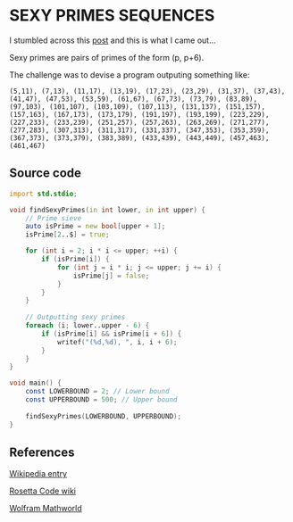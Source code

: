 # SEXY PRIMES SEQUENCES

I stumbled across this [post](https://www.linkedin.com/feed/update/urn:li:activity:7172765957008965632?utm_source=share&utm_medium=member_desktop) and this is what I came out...

Sexy primes are pairs of primes of the form (p, p+6).

The challenge was to devise a program outputing something like:

```text
(5,11), (7,13), (11,17), (13,19), (17,23), (23,29), (31,37), (37,43), (41,47), (47,53), (53,59), (61,67), (67,73), (73,79), (83,89), (97,103), (101,107), (103,109), (107,113), (131,137), (151,157), (157,163), (167,173), (173,179), (191,197), (193,199), (223,229), (227,233), (233,239), (251,257), (257,263), (263,269), (271,277), (277,283), (307,313), (311,317), (331,337), (347,353), (353,359), (367,373), (373,379), (383,389), (433,439), (443,449), (457,463), (461,467)
```

## Source code

```d
import std.stdio;

void findSexyPrimes(in int lower, in int upper) {
    // Prime sieve
    auto isPrime = new bool[upper + 1];
    isPrime[2..$] = true;

    for (int i = 2; i * i <= upper; ++i) {
        if (isPrime[i]) {
            for (int j = i * i; j <= upper; j += i) {
                isPrime[j] = false;
            }
        }
    }
    
    // Outputting sexy primes
    foreach (i; lower..upper - 6) {
        if (isPrime[i] && isPrime[i + 6]) {
            writef("(%d,%d), ", i, i + 6);
        }
    }
}

void main() {
    const LOWERBOUND = 2; // Lower bound
    const UPPERBOUND = 500; // Upper bound
    
    findSexyPrimes(LOWERBOUND, UPPERBOUND);
}
```

## References

[Wikipedia entry](https://en.wikipedia.org/wiki/Sexy_prime)

[Rosetta Code wiki](https://rosettacode.org/wiki/Sexy_primes)

[Wolfram Mathworld](https://mathworld.wolfram.com/SexyPrimes.html)
